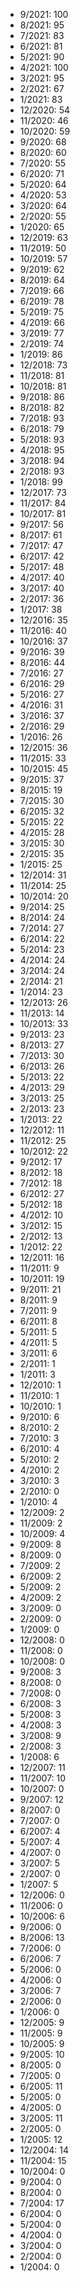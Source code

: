 *  9/2021: 100
*  8/2021: 95
*  7/2021: 83
*  6/2021: 81
*  5/2021: 90
*  4/2021: 100
*  3/2021: 95
*  2/2021: 67
*  1/2021: 83
*  12/2020: 54
*  11/2020: 46
*  10/2020: 59
*  9/2020: 68
*  8/2020: 60
*  7/2020: 55
*  6/2020: 71
*  5/2020: 64
*  4/2020: 53
*  3/2020: 64
*  2/2020: 55
*  1/2020: 65
*  12/2019: 63
*  11/2019: 50
*  10/2019: 57
*  9/2019: 62
*  8/2019: 64
*  7/2019: 66
*  6/2019: 78
*  5/2019: 75
*  4/2019: 66
*  3/2019: 77
*  2/2019: 74
*  1/2019: 86
*  12/2018: 73
*  11/2018: 81
*  10/2018: 81
*  9/2018: 86
*  8/2018: 82
*  7/2018: 93
*  6/2018: 79
*  5/2018: 93
*  4/2018: 95
*  3/2018: 94
*  2/2018: 93
*  1/2018: 99
*  12/2017: 73
*  11/2017: 84
*  10/2017: 81
*  9/2017: 56
*  8/2017: 61
*  7/2017: 47
*  6/2017: 42
*  5/2017: 48
*  4/2017: 40
*  3/2017: 40
*  2/2017: 36
*  1/2017: 38
*  12/2016: 35
*  11/2016: 40
*  10/2016: 37
*  9/2016: 39
*  8/2016: 44
*  7/2016: 27
*  6/2016: 29
*  5/2016: 27
*  4/2016: 31
*  3/2016: 37
*  2/2016: 29
*  1/2016: 26
*  12/2015: 36
*  11/2015: 33
*  10/2015: 45
*  9/2015: 37
*  8/2015: 19
*  7/2015: 30
*  6/2015: 32
*  5/2015: 22
*  4/2015: 28
*  3/2015: 30
*  2/2015: 35
*  1/2015: 25
*  12/2014: 31
*  11/2014: 25
*  10/2014: 20
*  9/2014: 25
*  8/2014: 24
*  7/2014: 27
*  6/2014: 22
*  5/2014: 23
*  4/2014: 24
*  3/2014: 24
*  2/2014: 21
*  1/2014: 23
*  12/2013: 26
*  11/2013: 14
*  10/2013: 33
*  9/2013: 23
*  8/2013: 27
*  7/2013: 30
*  6/2013: 26
*  5/2013: 22
*  4/2013: 29
*  3/2013: 25
*  2/2013: 23
*  1/2013: 22
*  12/2012: 11
*  11/2012: 25
*  10/2012: 22
*  9/2012: 17
*  8/2012: 18
*  7/2012: 18
*  6/2012: 27
*  5/2012: 18
*  4/2012: 10
*  3/2012: 15
*  2/2012: 13
*  1/2012: 22
*  12/2011: 16
*  11/2011: 9
*  10/2011: 19
*  9/2011: 21
*  8/2011: 9
*  7/2011: 9
*  6/2011: 8
*  5/2011: 5
*  4/2011: 5
*  3/2011: 6
*  2/2011: 1
*  1/2011: 3
*  12/2010: 1
*  11/2010: 1
*  10/2010: 1
*  9/2010: 6
*  8/2010: 2
*  7/2010: 3
*  6/2010: 4
*  5/2010: 2
*  4/2010: 2
*  3/2010: 3
*  2/2010: 0
*  1/2010: 4
*  12/2009: 2
*  11/2009: 2
*  10/2009: 4
*  9/2009: 8
*  8/2009: 0
*  7/2009: 2
*  6/2009: 2
*  5/2009: 2
*  4/2009: 2
*  3/2009: 0
*  2/2009: 0
*  1/2009: 0
*  12/2008: 0
*  11/2008: 0
*  10/2008: 0
*  9/2008: 3
*  8/2008: 0
*  7/2008: 0
*  6/2008: 3
*  5/2008: 3
*  4/2008: 3
*  3/2008: 9
*  2/2008: 3
*  1/2008: 6
*  12/2007: 11
*  11/2007: 10
*  10/2007: 0
*  9/2007: 12
*  8/2007: 0
*  7/2007: 0
*  6/2007: 4
*  5/2007: 4
*  4/2007: 0
*  3/2007: 5
*  2/2007: 0
*  1/2007: 5
*  12/2006: 0
*  11/2006: 0
*  10/2006: 6
*  9/2006: 0
*  8/2006: 13
*  7/2006: 0
*  6/2006: 7
*  5/2006: 0
*  4/2006: 0
*  3/2006: 7
*  2/2006: 0
*  1/2006: 0
*  12/2005: 9
*  11/2005: 9
*  10/2005: 9
*  9/2005: 10
*  8/2005: 0
*  7/2005: 0
*  6/2005: 11
*  5/2005: 0
*  4/2005: 0
*  3/2005: 11
*  2/2005: 0
*  1/2005: 12
*  12/2004: 14
*  11/2004: 15
*  10/2004: 0
*  9/2004: 0
*  8/2004: 0
*  7/2004: 17
*  6/2004: 0
*  5/2004: 0
*  4/2004: 0
*  3/2004: 0
*  2/2004: 0
*  1/2004: 0